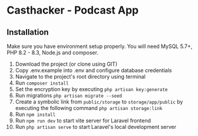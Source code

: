 # Casthacker - Podcast App

## Installation
Make sure you have environment setup properly. You will need MySQL 5.7+, PHP 8.2 - 8.3, Node.js and composer.

1. Download the project (or clone using GIT)
2. Copy .env.example into .env and configure database credentials
3. Navigate to the project's root directory using terminal
4. Run `composer install`
5. Set the encryption key by executing `php artisan key:generate`
6. Run migrations  `php artisan migrate --seed`
7. Create a symbolic link  from `public/storage` to `storage/app/public` by executing the following command `php artisan storage:link`
8. Run `npm install`
9. Run `npm run dev` to start vite server for Laravel frontend
10. Run `php artisan serve` to start Laravel's local development server
